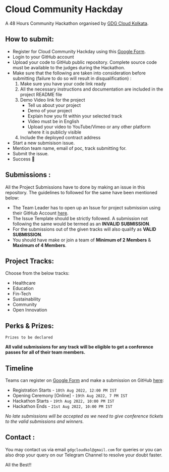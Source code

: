 # Cloud Community Hackday
A 48 Hours Community Hackathon organised by [GDG Cloud Kolkata](https://gdg.community.dev/gdg-cloud-kolkata/).

## How to submit:
- Register for Cloud Community Hackday using this [Google Form](https://forms.gle/1aW6Uc1swXGasSPe9).
- Login to your GitHub account 
- Upload your code to GitHub public repository. Complete source code must be available to the judges during the Hackathon. 
- Make sure that the following are taken into consideration before submitting (failure to do so will result in disqualification) :
    1. Make sure you have your code link ready
    2. All the necessary instructions and documentation are included in the project README file 
    3. Demo Video link for the project
        - Tell us about your project
        - Demo of your project
        - Explain how you fit within your selected track
        - Video must be in English
        - Upload your video to YouTube/Vimeo or any other platform where it is publicly visible  
    4. Include the deployed contract address
- Start a new submisison issue.
- Mention team name, email of poc, track submitting for.
- Submit the issue.
- Success 🎉

## Submissions : 

All the Project Submissions have to done by making an issue in this repository. The guidelines to followed for the same have been mentioned below:
- The Team Leader has to open up an Issue for project submission using their GitHub Account [here](#).
- The Issue Template should be strictly followed. A submission not following the same would be termed as an **INVALID SUBMISSION**.
- For the submissions out of the given tracks will also qualify as **VALID SUBMISSION**.
- You should have make or join a team of **Minimum of 2 Members** & **Maximum of 4 Members**.

## Project Tracks:

Choose from the below tracks:
- Healthcare
- Education
- Fin-Tech
- Sustainability 
- Community
- Open Innovation

## Perks & Prizes:

`Prizes to be declared`

**All valid submissions for any track will be eligible to get a conference passes for all of their team members.** 

## Timeline

Teams can register on [Google Form](https://forms.gle/1aW6Uc1swXGasSPe9) and make a submission on GitHub [here](#):  
- Registration Starts - `10th Aug 2022, 12:00 PM IST`
- Opening Ceremony [Online] - `19th Aug 2022, 7 PM IST`
- Hackathon Starts - `19th Aug 2022, 10:00 PM IST`
- Hackathon Ends - `21st Aug 2022, 10:00 PM IST`

*No late submissions will be accepted as we need to give conference tickets to the valid submissions and winners.*

## Contact : 

You may contact us via email `gdgcloudkol@gmail.com` for queries or you can also drop your query on our Telegram Channel to resolve your doubt faster.

All the Best!!
